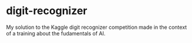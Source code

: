 # digit-recognizer
My solution to the Kaggle digit recognizer competition made in the context of a training about the fudamentals of AI.

